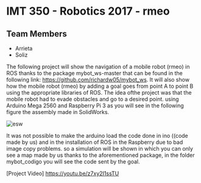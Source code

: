 # IMT 350 - Robotics 2017 - rmeo
## Team Members
* Arrieta
* Soliz

The following project will show the navigation of a mobile robot (rmeo) in ROS thanks to the package mybot_ws-master that can be found in the following link: https://github.com/richardw05/mybot_ws. 
It will also show how the mobile robot (rmeo) by adding a goal goes from point A to point B using the appropriate libraries of ROS.
The idea of ​​the project was that the mobile robot had to evade obstacles and go to a desired point. using Arduino Mega 2560 and Raspberry Pi 3 as you will see in the following figure the assembly made in SolidWorks.

![esw](https://user-images.githubusercontent.com/30886423/34084361-3f489ce6-e355-11e7-9139-67a6d752346f.jpg)

It was not possible to make the arduino load the code done in ino ((code made by us) and in the installation of ROS in the Raspberry due to bad image copy problems.
so a simulation will be shown in which you can only see a map made by us thanks to the aforementioned package, in the folder mybot_codigo you will see the code sent by the goal.

[Project Video] <https://youtu.be/z7xy2I1ssTU>
